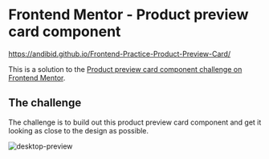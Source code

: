 # Frontend Mentor - Product preview card component

https://andibid.github.io/Frontend-Practice-Product-Preview-Card/

This is a solution to the [Product preview card component challenge on Frontend Mentor](https://www.frontendmentor.io/challenges/product-preview-card-component-GO7UmttRfa).

## The challenge

The challenge is to build out this product preview card component and get it looking as close to the design as possible.

![desktop-preview](https://github.com/user-attachments/assets/6bb674d4-adcd-4cf2-8bc7-d94aaebb1ebb)

